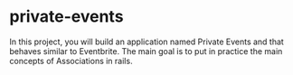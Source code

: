 # private-events
In this project, you will build an application named Private Events and that behaves similar to Eventbrite. The main goal is to put in practice the main concepts of Associations in rails.
